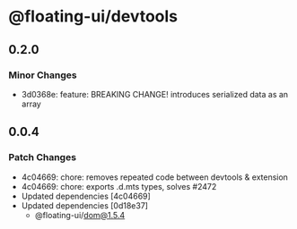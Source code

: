 # @floating-ui/devtools

## 0.2.0

### Minor Changes

- 3d0368e: feature: BREAKING CHANGE! introduces serialized data as an array

## 0.0.4

### Patch Changes

- 4c04669: chore: removes repeated code between devtools & extension
- 4c04669: chore: exports .d.mts types, solves #2472
- Updated dependencies [4c04669]
- Updated dependencies [0d18e37]
  - @floating-ui/dom@1.5.4
